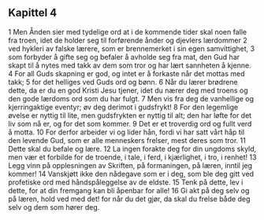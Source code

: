 ## Kapittel 4

1 Men Ånden sier med tydelige ord at i de kommende tider skal noen falle fra troen, idet de holder seg til forførende ånder og djevlers lærdommer
2 ved hykleri av falske lærere, som er brennemerket i sin egen samvittighet,
3 som forbyder å gifte seg og befaler å avholde seg fra mat, den Gud har skapt til å nytes med takk av dem som tror og har lært sannheten å kjenne.
4 For all Guds skapning er god, og intet er å forkaste når det mottas med takk;
5 for det helliges ved Guds ord og bønn.
6 Når du lærer brødrene dette, da er du en god Kristi Jesu tjener, idet du nærer deg med troens og den gode lærdoms ord som du har fulgt.
7 Men vis fra deg de vanhellige og kjerringaktige eventyr; øv deg derimot i gudsfrykt!
8 For den legemlige øvelse er nyttig til lite, men gudsfrykten er nyttig til alt; den har løfte for det liv som nå er, og for det som kommer.
9 Det er et troverdig ord og fullt verd å motta.
10 For derfor arbeider vi og lider hån, fordi vi har satt vårt håp til den levende Gud, som er alle menneskers frelser, mest deres som tror.
11 Dette skal du befale og lære.
12 La ingen forakte deg for din ungdoms skyld, men vær et forbilde for de troende, i tale, i ferd, i kjærlighet, i tro, i renhet!
13 Legg vinn på opplesningen av Skriften, på formaningen, på læren, inntil jeg kommer!
14 Vanskjøtt ikke den nådegave som er i deg, som ble deg gitt ved profetiske ord med håndspåleggelse av de eldste.
15 Tenk på dette, lev i dette, for at din fremgang kan bli åpenbar for alle!
16 Gi akt på deg selv og på læren, hold ved med det! for når du det gjør, da skal du frelse både deg selv og dem som hører deg.
